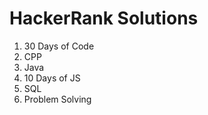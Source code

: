 # HackerRank Solutions

1. 30 Days of Code
2. CPP
3. Java
4. 10 Days of JS
5. SQL
5. Problem Solving